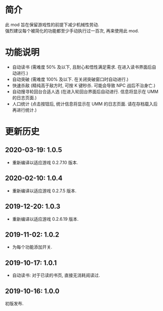 # 简介
此 mod 旨在保留游戏性的前提下减少机械性劳动.  
强烈建议每个被简化的功能都至少手动执行过一百次, 再来使用此 mod.  


# 功能说明
- 自动读书 (需难度 50% 及以下, 且耐心和悟性满足需求. 在进入读书界面后自动进行.)
- 自动突破 (需难度 100% 及以下. 在关闭突破窗口时自动进行.)
- 快速杀敌 (精纯高于敌方时, 可按 K 键秒杀. 可能会导致 NPC 战后不治身亡.)
- 自动搜寻轮回台合适人选 (在进入轮回台界面后自动进行. 信息将显示在 UMM 的日志页面.)
- 人口统计 (点击按钮后, 统计信息将显示在 UMM 的日志页面. 请在存档载入后再进行统计.)


# 更新历史
## 2020-03-19: 1.0.5
- 重新编译以适应游戏 0.2.7.10 版本.

## 2020-02-10: 1.0.4
- 重新编译以适应游戏 0.2.7.5 版本.

## 2019-12-20: 1.0.3
- 重新编译以适应游戏 0.2.6.19 版本.

## 2019-11-02: 1.0.2
- 为每个功能添加开关.

## 2019-10-17: 1.0.1
- 自动读书: 对于已读的书页, 直接无消耗阅读过.

## 2019-10-16: 1.0.0
初版发布.
